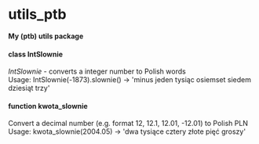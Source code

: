 # utils_ptb
**My (ptb) utils package**

#### class IntSlownie
*IntSlownie* - converts a integer number to Polish words\
Usage: IntSlownie(-1873).slownie() -> 'minus jeden tysiąc osiemset siedem dziesiąt trzy'

#### function kwota_slownie
Convert a decimal number (e.g. format 12, 12.1, 12.01, -12.01) to Polish PLN\
Usage: kwota_slownie(2004.05) -> 'dwa tysiące cztery złote pięć groszy'